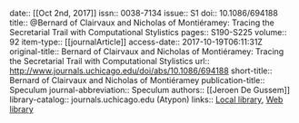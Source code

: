 date:: [[Oct 2nd, 2017]]
issn:: 0038-7134
issue:: S1
doi:: 10.1086/694188
title:: @Bernard of Clairvaux and Nicholas of Montiéramey: Tracing the Secretarial Trail with Computational Stylistics
pages:: S190-S225
volume:: 92
item-type:: [[journalArticle]]
access-date:: 2017-10-19T06:11:31Z
original-title:: Bernard of Clairvaux and Nicholas of Montiéramey: Tracing the Secretarial Trail with Computational Stylistics
url:: http://www.journals.uchicago.edu/doi/abs/10.1086/694188
short-title:: Bernard of Clairvaux and Nicholas of Montiéramey
publication-title:: Speculum
journal-abbreviation:: Speculum
authors:: [[Jeroen De Gussem]]
library-catalog:: journals.uchicago.edu (Atypon)
links:: [Local library](zotero://select/groups/2386895/items/AUFUI7IB), [Web library](https://www.zotero.org/groups/2386895/items/AUFUI7IB)
